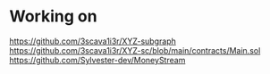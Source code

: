 # Working on 
https://github.com/3scava1i3r/XYZ-subgraph <br/>
https://github.com/3scava1i3r/XYZ-sc/blob/main/contracts/Main.sol <br/>
https://github.com/Sylvester-dev/MoneyStream
